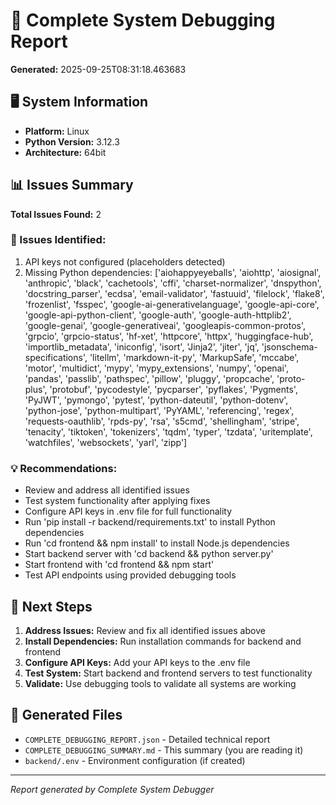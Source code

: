 # 🔧 Complete System Debugging Report

**Generated:** 2025-09-25T08:31:18.463683

## 🖥️ System Information
- **Platform:** Linux
- **Python Version:** 3.12.3
- **Architecture:** 64bit

## 📊 Issues Summary
**Total Issues Found:** 2

### 🚨 Issues Identified:
1. API keys not configured (placeholders detected)
2. Missing Python dependencies: ['aiohappyeyeballs', 'aiohttp', 'aiosignal', 'anthropic', 'black', 'cachetools', 'cffi', 'charset-normalizer', 'dnspython', 'docstring_parser', 'ecdsa', 'email-validator', 'fastuuid', 'filelock', 'flake8', 'frozenlist', 'fsspec', 'google-ai-generativelanguage', 'google-api-core', 'google-api-python-client', 'google-auth', 'google-auth-httplib2', 'google-genai', 'google-generativeai', 'googleapis-common-protos', 'grpcio', 'grpcio-status', 'hf-xet', 'httpcore', 'httpx', 'huggingface-hub', 'importlib_metadata', 'iniconfig', 'isort', 'Jinja2', 'jiter', 'jq', 'jsonschema-specifications', 'litellm', 'markdown-it-py', 'MarkupSafe', 'mccabe', 'motor', 'multidict', 'mypy', 'mypy_extensions', 'numpy', 'openai', 'pandas', 'passlib', 'pathspec', 'pillow', 'pluggy', 'propcache', 'proto-plus', 'protobuf', 'pycodestyle', 'pycparser', 'pyflakes', 'Pygments', 'PyJWT', 'pymongo', 'pytest', 'python-dateutil', 'python-dotenv', 'python-jose', 'python-multipart', 'PyYAML', 'referencing', 'regex', 'requests-oauthlib', 'rpds-py', 'rsa', 's5cmd', 'shellingham', 'stripe', 'tenacity', 'tiktoken', 'tokenizers', 'tqdm', 'typer', 'tzdata', 'uritemplate', 'watchfiles', 'websockets', 'yarl', 'zipp']

### 💡 Recommendations:
- Review and address all identified issues
- Test system functionality after applying fixes
- Configure API keys in .env file for full functionality
- Run 'pip install -r backend/requirements.txt' to install Python dependencies
- Run 'cd frontend && npm install' to install Node.js dependencies
- Start backend server with 'cd backend && python server.py'
- Start frontend with 'cd frontend && npm start'
- Test API endpoints using provided debugging tools

## 🚀 Next Steps

1. **Address Issues:** Review and fix all identified issues above
2. **Install Dependencies:** Run installation commands for backend and frontend
3. **Configure API Keys:** Add your API keys to the .env file
4. **Test System:** Start backend and frontend servers to test functionality
5. **Validate:** Use debugging tools to validate all systems are working

## 📁 Generated Files

- `COMPLETE_DEBUGGING_REPORT.json` - Detailed technical report
- `COMPLETE_DEBUGGING_SUMMARY.md` - This summary (you are reading it)
- `backend/.env` - Environment configuration (if created)

---
*Report generated by Complete System Debugger*
